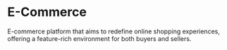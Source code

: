 # E-Commerce
E-commerce platform that aims to redefine online shopping experiences, offering a feature-rich environment for both buyers and sellers.
